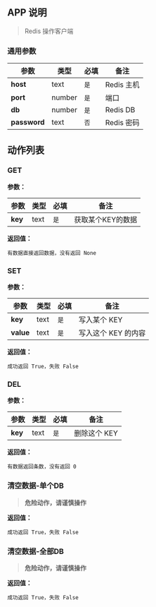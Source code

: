 ## APP 说明

> Redis 操作客户端

### 通用参数

|  参数   | 类型  |  必填   |  备注  |
|  ----  | ----  |  ----  |  ----  |
| **host**  | text | `是` | Redis 主机 |
| **port**  | number | `是` | 端口 |
| **db**  | number | `是` | Redis DB |
| **password**  | text | `否` | Redis 密码 |


## 动作列表

### GET

**参数：**

|  参数   | 类型  |  必填   |  备注  |
|  ----  | ----  |  ----  |  ----  |
| **key**  | text | `是` | 获取某个KEY的数据 |

**返回值：**

```
有数据直接返回数据，没有返回 None
```

### SET

**参数：**

|  参数   | 类型  |  必填   |  备注  |
|  ----  | ----  |  ----  |  ----  |
| **key**  | text | `是` | 写入某个 KEY |
| **value**  | text | `是` | 写入这个 KEY 的内容 |

**返回值：**

```
成功返回 True，失败 False
```

### DEL

**参数：**

|  参数   | 类型  |  必填   |  备注  |
|  ----  | ----  |  ----  |  ----  |
| **key**  | text | `是` | 删除这个 KEY |

**返回值：**

```
有数据返回条数，没有返回 0
```

### 清空数据-单个DB

> **危险动作，请谨慎操作**

**返回值：**

```
成功返回 True，失败 False
```

### 清空数据-全部DB

> **危险动作，请谨慎操作**

**返回值：**

```
成功返回 True，失败 False
```

